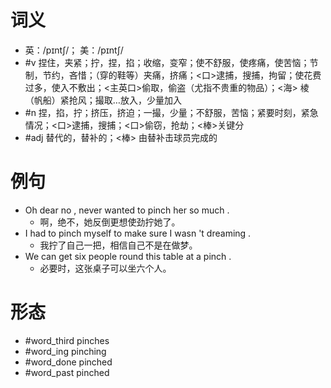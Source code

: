 # 词义
- 英：/pɪntʃ/； 美：/pɪntʃ/
- #v 捏住，夹紧；拧，捏，掐；收缩，变窄；使不舒服，使疼痛，使苦恼；节制，节约，吝惜；（穿的鞋等）夹痛，挤痛；<口>逮捕，搜捕，拘留；使花费过多，使入不敷出；<主英口>偷取，偷盗（尤指不贵重的物品）；<海> 棱（帆船）紧抢风；撮取…放入，少量加入
- #n 捏，掐，拧；挤压，挤迫；一撮，少量；不舒服，苦恼；紧要时刻，紧急情况；<口>逮捕，搜捕；<口>偷窃，抢劫；<棒>关键分
- #adj 替代的，替补的；<棒> 由替补击球员完成的
# 例句
- Oh dear no , never wanted to pinch her so much .
	- 啊，绝不，她反倒更想使劲拧她了。
- I had to pinch myself to make sure I wasn 't dreaming .
	- 我拧了自己一把，相信自己不是在做梦。
- We can get six people round this table at a pinch .
	- 必要时，这张桌子可以坐六个人。
# 形态
- #word_third pinches
- #word_ing pinching
- #word_done pinched
- #word_past pinched
